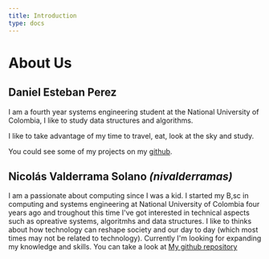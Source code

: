 ```yaml
---
title: Introduction
type: docs
---
```

# About Us

## Daniel Esteban Perez

I am a fourth year systems engineering student at the National University of Colombia, I like to study data structures and algorithms.

I like to take advantage of my time to travel, eat, look at the sky and study.

You could see some of my projects on my [github](https://github.com/danperezma).


## Nicolás Valderrama Solano *(nivalderramas)*

I am a passionate about computing since I was a kid. I started my B,sc in computing and systems engineering at National University of Colombia four years ago and troughout this time I've got interested in technical aspects such as opreative systems, algoritmhs and data structures. I like to thinks about how technology can reshape society and our day to day (which most times may not be related to technology). Currently I'm looking for expanding my knowledge and skills.
You can take a look at [My github repository](https://github.com/nivalderramas)

